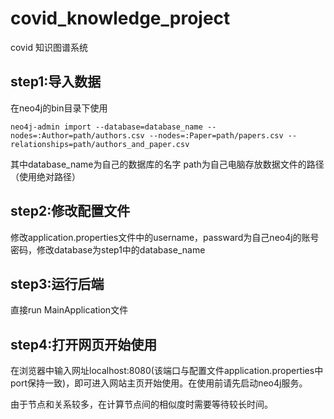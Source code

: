 # covid_knowledge_project

covid 知识图谱系统

## step1:导入数据
在neo4j的bin目录下使用
````
neo4j-admin import --database=database_name --nodes=:Author=path/authors.csv --nodes=:Paper=path/papers.csv --relationships=path/authors_and_paper.csv
````
其中database_name为自己的数据库的名字 path为自己电脑存放数据文件的路径（使用绝对路径）

## step2:修改配置文件
修改application.properties文件中的username，passward为自己neo4j的账号密码，修改database为step1中的database_name

## step3:运行后端
直接run MainApplication文件

## step4:打开网页开始使用
在浏览器中输入网址localhost:8080(该端口与配置文件application.properties中port保持一致)，即可进入网站主页开始使用。在使用前请先启动neo4j服务。

由于节点和关系较多，在计算节点间的相似度时需要等待较长时间。
